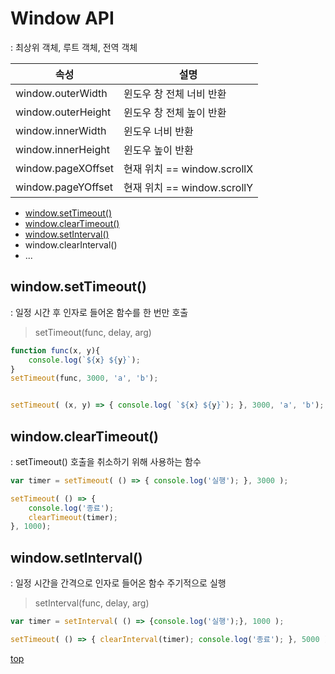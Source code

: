 # Window API    
: 최상위 객체, 루트 객체, 전역 객체        


속성 | 설명
---|---
window.outerWidth  | 윈도우 창 전체 너비 반환
window.outerHeight | 윈도우 창 전체 높이 반환
window.innerWidth  | 윈도우 너비 반환
window.innerHeight | 윈도우 높이 반환
window.pageXOffset | 현재 위치 == window.scrollX
window.pageYOffset | 현재 위치 == window.scrollY


- [window.setTimeout()](#windowsettimeout)
- [window.clearTimeout()](#windowcleartimeout)
- [window.setInterval()](#windowsetinterval)
- window.clearInterval()
- ...



## window.setTimeout()
: 일정 시간 후 인자로 들어온 함수를 한 번만 호출

> setTimeout(func, delay, arg)

```js
function func(x, y){
    console.log(`${x} ${y}`);
}
setTimeout(func, 3000, 'a', 'b');


setTimeout( (x, y) => { console.log( `${x} ${y}`); }, 3000, 'a', 'b');
```



## window.clearTimeout()
: setTimeout() 호출을 취소하기 위해 사용하는 함수  

```js
var timer = setTimeout( () => { console.log('실행'); }, 3000 );

setTimeout( () => {
    console.log('종료');
    clearTimeout(timer);
}, 1000);
```



## window.setInterval()
: 일정 시간을 간격으로 인자로 들어온 함수 주기적으로 실행

> setInterval(func, delay, arg)

```js
var timer = setInterval( () => {console.log('실행');}, 1000 );

setTimeout( () => { clearInterval(timer); console.log('종료'); }, 5000 );
```



[top](#)
